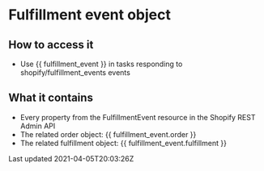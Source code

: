 # Fulfillment event object

## How to access it

- Use {{ fulfillment\_event }} in tasks responding to shopify/fulfillment\_events events

## What it contains

- Every property from the FulfillmentEvent resource in the Shopify REST Admin API
- The related order object: {{ fulfillment\_event.order }}
- The related fulfillment object: {{ fulfillment\_event.fulfillment }}

Last updated 2021-04-05T20:03:26Z
